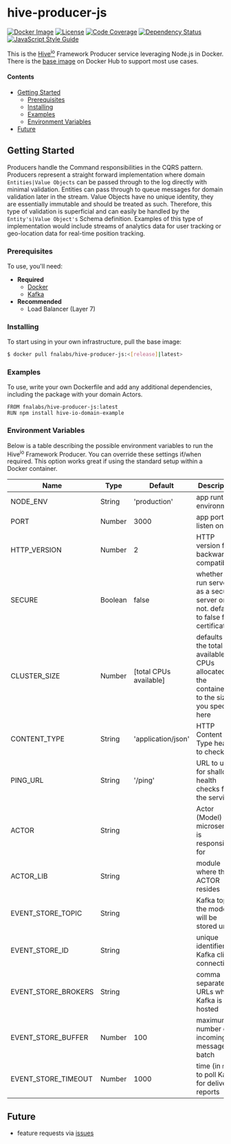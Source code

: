 # hive-producer-js

[![Docker Image][docker-image]][docker-url]
[![License][license-image]][license-url]
[![Code Coverage][codecov-image]][codecov-url]
[![Dependency Status][depstat-image]][depstat-url]
[![JavaScript Style Guide][style-image]][style-url]

This is the [Hive<sup>io</sup>](https://hiveframework.io/) Framework Producer service leveraging Node.js in Docker. There is the [base image](https://hub.docker.com/r/fnalabs/hive-producer-js/) on Docker Hub to support most use cases.

#### Contents
- [Getting Started](#getting-started)
  - [Prerequisites](#prerequisites)
  - [Installing](#installing)
  - [Examples](#examples)
  - [Environment Variables](#environment-variables)
- [Future](#future)

## Getting Started
Producers handle the Command responsibilities in the CQRS pattern. Producers represent a straight forward implementation where domain `Entities|Value Objects` can be passed through to the log directly with minimal validation. Entities can pass through to queue messages for domain validation later in the stream. Value Objects have no unique identity, they are essentially immutable and should be treated as such. Therefore, this type of validation is superficial and can easily be handled by the `Entity's|Value Object's` Schema definition. Examples of this type of implementation would include streams of analytics data for user tracking or geo-location data for real-time position tracking.

### Prerequisites
To use, you'll need:
- **Required**
  - [Docker](https://www.docker.com/)
  - [Kafka](https://kafka.apache.org/)
- **Recommended**
  - Load Balancer (Layer 7)

### Installing
To start using in your own infrastructure, pull the base image:
```sh
$ docker pull fnalabs/hive-producer-js:<[release]|latest>
```

### Examples
To use, write your own Dockerfile and add any additional dependencies, including the package with your domain Actors.
```
FROM fnalabs/hive-producer-js:latest
RUN npm install hive-io-domain-example
```

### Environment Variables
Below is a table describing the possible environment variables to run the Hive<sup>io</sup> Framework Producer. You can override these settings if/when required. This option works great if using the standard setup within a Docker container.

Name                 | Type     | Default                 | Description
-------------------- | -------- | ----------------------- | -------------------------------------------------------
NODE_ENV             | String   | 'production'            | app runtime environment
PORT                 | Number   | 3000                    | app port to listen on
HTTP_VERSION         | Number   | 2                       | HTTP version for backward compatibility
SECURE               | Boolean  | false                   | whether to run server as a secure server or not. defaults to false for certifications
CLUSTER_SIZE         | Number   | [total CPUs available]  | defaults to the total available CPUs allocated to the container or to the size you specify here
CONTENT_TYPE         | String   | 'application/json'      | HTTP Content Type header to check
PING_URL             | String   | '/ping'                 | URL to use for shallow health checks for the service
ACTOR                | String   |                         | Actor (Model) the microservice is responsible for
ACTOR_LIB            | String   |                         | module where the ACTOR resides
EVENT_STORE_TOPIC    | String   |                         | Kafka topic the models will be stored under
EVENT_STORE_ID       | String   |                         | unique identifier for Kafka client connection
EVENT_STORE_BROKERS  | String   |                         | comma separated URLs where Kafka is hosted
EVENT_STORE_BUFFER   | Number   | 100                     | maximum number of incoming messages to batch
EVENT_STORE_TIMEOUT  | Number   | 1000                    | time (in `ms`) to poll Kafka for delivery reports

## Future
- feature requests via [issues](https://github.com/fnalabs/hive-producer-js/issues)

[docker-image]: https://images.microbadger.com/badges/version/fnalabs/hive-producer-js.svg
[docker-url]: https://hub.docker.com/r/fnalabs/hive-producer-js/

[license-image]: https://img.shields.io/badge/License-Apache%202.0-blue.svg
[license-url]: https://github.com/fnalabs/hive-producer-js/blob/master/LICENSE

[codecov-image]: https://img.shields.io/codecov/c/github/fnalabs/hive-producer-js.svg
[codecov-url]: https://codecov.io/gh/fnalabs/hive-producer-js

[depstat-image]: https://img.shields.io/david/fnalabs/hive-producer-js.svg
[depstat-url]: https://david-dm.org/fnalabs/hive-producer-js

[style-image]: https://img.shields.io/badge/code_style-standard-brightgreen.svg
[style-url]: https://standardjs.com
